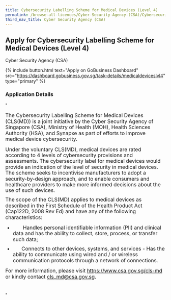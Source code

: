 ```yaml
---
title: Cybersecurity Labelling Scheme for Medical Devices (Level 4)
permalink: /browse-all-licences/Cyber-Security-Agency-(CSA)/Cybersecurity-Labelling-Scheme-for-Medical-Devices-(Level-4)
third_nav_title: Cyber Security Agency (CSA)
---
```


## Apply for Cybersecurity Labelling Scheme for Medical Devices (Level 4)

Cyber Security Agency (CSA)

{% include button.html text="Apply on GoBusiness Dashboard" src="https://dashboard.gobusiness.gov.sg/task-details/medicaldeviceslvl4" type="primary" %}

<H3>Application Details</H3>

"<p style='margin-top:0cm;margin-right:0cm;margin-bottom:8.0pt;margin-left:0cm;line-height:115%;font-size:16px;font-family:""Aptos"",sans-serif;'>The Cybersecurity Labelling Scheme for Medical Devices (CLS(MD)) is a joint initiative by the Cyber Security Agency of Singapore (CSA), Ministry of Health (MOH), Health Sciences Authority (HSA), and Synapxe as part of efforts to improve medical device cybersecurity.</p>
<p style='margin-top:0cm;margin-right:0cm;margin-bottom:8.0pt;margin-left:0cm;line-height:115%;font-size:16px;font-family:""Aptos"",sans-serif;'>Under the voluntary CLS(MD), medical devices are rated according to 4 levels of cybersecurity provisions and assessments. The cybersecurity label for medical devices would provide an indication of the level of security in medical devices. The scheme seeks to incentivise manufacturers to adopt a security-by-design approach, and to enable consumers and healthcare providers to make more informed decisions about the use of such devices.</p>
<p style='margin-top:0cm;margin-right:0cm;margin-bottom:8.0pt;margin-left:0cm;line-height:115%;font-size:16px;font-family:""Aptos"",sans-serif;'>The scope of the CLS(MD) applies to medical devices as described in the First Schedule of the Health Product Act (Cap122D, 2008 Rev Ed) and have any of the following characteristics:</p>
<ul style=""margin-bottom:0cm;margin-top:0cm;"" type=""disc"">
    <li style='margin-top:0cm;margin-right:0cm;margin-bottom:8.0pt;margin-left:0cm;line-height:115%;font-size:16px;font-family:""Aptos"",sans-serif;'>&nbsp; &nbsp; &nbsp; &nbsp;Handles personal identifiable information (PII) and clinical data and has the ability to collect, store, process, or transfer such data;</li>
    <li style='margin-top:0cm;margin-right:0cm;margin-bottom:8.0pt;margin-left:0cm;line-height:115%;font-size:16px;font-family:""Aptos"",sans-serif;'>&nbsp; &nbsp; &nbsp; Connects to other devices, systems, and services - Has the ability to communicate using wired and / or wireless communication protocols through a network of connections.</li>
</ul>
<p style='margin-top:0cm;margin-right:0cm;margin-bottom:8.0pt;margin-left:0cm;line-height:115%;font-size:16px;font-family:""Aptos"",sans-serif;'>For more information, please visit <a href=""https://www.csa.gov.sg/cls-md"" target=""_blank"">https://www.csa.gov.sg/cls-md</a> or kindly contact <a href=""cls_md@csa.gov.sg"" target=""_blank"">cls_md@csa.gov.sg</a>.</p>
<p style='margin-top:0cm;margin-right:0cm;margin-bottom:8.0pt;margin-left:0cm;line-height:115%;font-size:16px;font-family:""Aptos"",sans-serif;'>&nbsp;</p>"

